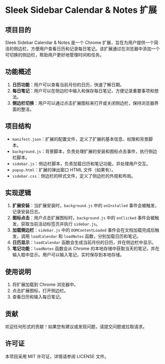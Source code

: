 # Sleek Sidebar Calendar & Notes 扩展

## 项目目的

Sleek Sidebar Calendar & Notes 是一个 Chrome 扩展，旨在为用户提供一个简洁的侧边栏，方便用户查看日历和记录每日笔记。该扩展通过在浏览器中添加一个可切换的侧边栏，帮助用户更好地管理时间和任务。

## 功能概述

1. **日历功能**：用户可以查看当前月份的日历，快速了解日期。
2. **每日笔记**：用户可以在侧边栏中输入和保存每日笔记，方便记录重要事项和想法。
3. **侧边栏切换**：用户可以通过点击扩展图标来打开或关闭侧边栏，保持浏览器界面的整洁。

## 项目结构

- `manifest.json`：扩展的配置文件，定义了扩展的基本信息、权限和背景脚本。
- `background.js`：背景脚本，负责处理扩展的安装和图标点击事件，执行侧边栏脚本。
- `sidebar.js`：侧边栏脚本，负责加载日历和笔记功能，并处理用户交互。
- `popup.html`：扩展的弹出窗口 HTML 文件（如果有）。
- `sidebar.css`：侧边栏的样式文件，定义了侧边栏的外观和布局。

## 实现逻辑

1. **扩展安装**：当扩展安装时，`background.js` 中的 `onInstalled` 事件会被触发，记录安装日志。
2. **图标点击**：用户点击扩展图标时，`background.js` 中的 `onClicked` 事件会被触发，获取当前活动标签页并执行 `sidebar.js`。
3. **加载侧边栏**：`sidebar.js` 中的 `DOMContentLoaded` 事件会在文档加载完成后触发，调用 `loadCalendar` 和 `loadNotes` 函数，分别加载日历和笔记。
4. **日历显示**：`loadCalendar` 函数会生成当前月份的日历，并在侧边栏中显示。
5. **笔记功能**：`loadNotes` 函数会从 Chrome 的本地存储中获取当天的笔记，并在输入框中显示。用户可以输入笔记，实时保存到本地存储。

## 使用说明

1. 将扩展加载到 Chrome 浏览器中。
2. 点击扩展图标，打开侧边栏。
3. 查看日历和输入每日笔记。

## 贡献

欢迎任何形式的贡献！如果您有建议或发现问题，请提交问题或拉取请求。

## 许可证

本项目采用 MIT 许可证，详情请参阅 LICENSE 文件。
